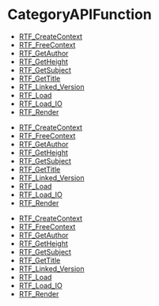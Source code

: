 # CategoryAPIFunction

<!-- DO NOT HAND-EDIT CATEGORY LISTS, THEY ARE AUTOGENERATED AND WILL BE OVERWRITTEN, BASED ON TAGS IN INDIVIDUAL PAGE FOOTERS. EDIT THOSE INSTEAD. -->
<!-- BEGIN CATEGORY LIST -->
- [RTF_CreateContext](RTF_CreateContext)
- [RTF_FreeContext](RTF_FreeContext)
- [RTF_GetAuthor](RTF_GetAuthor)
- [RTF_GetHeight](RTF_GetHeight)
- [RTF_GetSubject](RTF_GetSubject)
- [RTF_GetTitle](RTF_GetTitle)
- [RTF_Linked_Version](RTF_Linked_Version)
- [RTF_Load](RTF_Load)
- [RTF_Load_IO](RTF_Load_IO)
- [RTF_Render](RTF_Render)
<!-- END CATEGORY LIST -->
- [RTF_CreateContext](RTF_CreateContext)
- [RTF_FreeContext](RTF_FreeContext)
- [RTF_GetAuthor](RTF_GetAuthor)
- [RTF_GetHeight](RTF_GetHeight)
- [RTF_GetSubject](RTF_GetSubject)
- [RTF_GetTitle](RTF_GetTitle)
- [RTF_Linked_Version](RTF_Linked_Version)
- [RTF_Load](RTF_Load)
- [RTF_Load_IO](RTF_Load_IO)
- [RTF_Render](RTF_Render)
<!-- END CATEGORY LIST -->
- [RTF_CreateContext](RTF_CreateContext)
- [RTF_FreeContext](RTF_FreeContext)
- [RTF_GetAuthor](RTF_GetAuthor)
- [RTF_GetHeight](RTF_GetHeight)
- [RTF_GetSubject](RTF_GetSubject)
- [RTF_GetTitle](RTF_GetTitle)
- [RTF_Linked_Version](RTF_Linked_Version)
- [RTF_Load](RTF_Load)
- [RTF_Load_IO](RTF_Load_IO)
- [RTF_Render](RTF_Render)
<!-- END CATEGORY LIST -->

